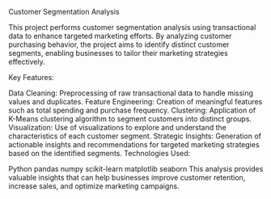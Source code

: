 Customer Segmentation Analysis

This project performs customer segmentation analysis using transactional data to enhance targeted marketing efforts. By analyzing customer purchasing behavior, the project aims to identify distinct customer segments, enabling businesses to tailor their marketing strategies effectively.

Key Features:

Data Cleaning: Preprocessing of raw transactional data to handle missing values and duplicates.
Feature Engineering: Creation of meaningful features such as total spending and purchase frequency.
Clustering: Application of K-Means clustering algorithm to segment customers into distinct groups.
Visualization: Use of visualizations to explore and understand the characteristics of each customer segment.
Strategic Insights: Generation of actionable insights and recommendations for targeted marketing strategies based on the identified segments.
Technologies Used:

Python
pandas
numpy
scikit-learn
matplotlib
seaborn
This analysis provides valuable insights that can help businesses improve customer retention, increase sales, and optimize marketing campaigns.
